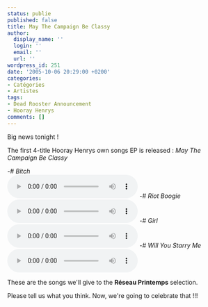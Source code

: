 ```yaml
---
status: publie
published: false
title: May The Campaign Be Classy
author:
  display_name: ''
  login: ''
  email: ''
  url: ''
wordpress_id: 251
date: '2005-10-06 20:29:00 +0200'
categories:
- Catégories
- Artistes
tags:
- Dead Rooster Announcement
- Hooray Henrys
comments: []
---
```

Big news tonight !

The first 4-title Hooray Henrys own songs EP is released : *May The Campaign Be Classy*

<img325>

-# *Bitch* <br><audio controls="controls"><source src="http://cdn.deadrooster.org/hoorayhenrys-bitch.mp3" type="audio/mp3" />Your browser does not support the audio tag.</audio>
-# *Riot Boogie* <br><audio controls="controls"><source src="http://cdn.deadrooster.org/hoorayhenrys-riot-boogie.mp3" type="audio/mp3" />Your browser does not support the audio tag.</audio>
-# *Girl* <br><audio controls="controls"><source src="http://cdn.deadrooster.org/hoorayhenrys-girl.mp3" type="audio/mp3" />Your browser does not support the audio tag.</audio>
-# *Will You Starry Me* <br><audio controls="controls"><source src="http://cdn.deadrooster.org/hoorayhenrys-will-you-starry-me.mp3" type="audio/mp3" />Your browser does not support the audio tag.</audio>

These are the songs we'll give to the __Réseau Printemps__ selection.

Please tell us what you think. Now, we're going to celebrate that !!!
